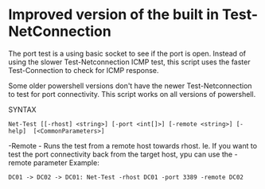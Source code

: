 # Improved version of the built in Test-NetConnection

The port test is a using basic socket to see if the port is open.
Instead of using the slower Test-Netconnection ICMP test, this script uses the faster Test-Connection to check for ICMP response.

Some older powershell versions don't have the newer Test-Netconnection to test for port connectivity. This script works on all versions of powershell.


SYNTAX

    Net-Test [[-rhost] <string>] [-port <int[]>] [-remote <string>] [-help]  [<CommonParameters>]

-Remote - Runs the test from a remote host towards rhost.
Ie. If you want to test the port connectivity back from the target host, ypu can use the -remote parameter
Example: 

    DC01 -> DC02 -> DC01: Net-Test -rhost DC01 -port 3389 -remote DC02
